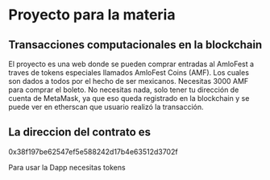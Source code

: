 # Proyecto para la materia
## Transacciones computacionales en la blockchain

El proyecto es una web donde se pueden comprar entradas al AmloFest a traves de tokens especiales llamados AmloFest Coins (AMF).
Los cuales son dados a todos por el hecho de ser mexicanos.
Necesitas 3000 AMF para comprar el boleto.
No necesitas nada, solo tener tu dirección de cuenta de MetaMask, ya que eso queda registrado en la blockchain y se puede ver en etherscan que usuario realizó la transacción.

## La direccion del contrato es

0x38f197be62547ef5e588242d17b4e63512d3702f

Para usar la Dapp necesitas tokens